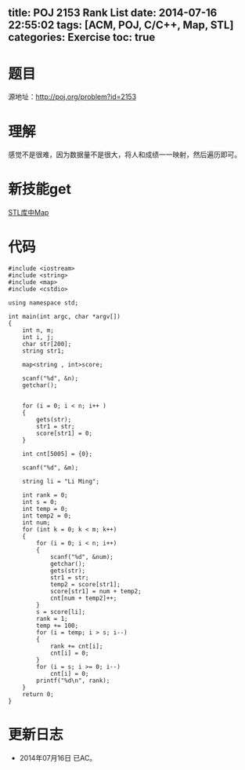 title: POJ 2153 Rank List
date: 2014-07-16 22:55:02
tags: [ACM, POJ, C/C++, Map, STL]
categories: Exercise
toc: true
---
# 题目
源地址：http://poj.org/problem?id=2153

# 理解
感觉不是很难，因为数据量不是很大，将人和成绩一一映射，然后遍历即可。

<!-- more -->

# 新技能get
[STL库中Map](http://www.cplusplus.com/reference/map/map/?kw=map)

# 代码
```
#include <iostream>
#include <string>
#include <map>
#include <cstdio>

using namespace std;

int main(int argc, char *argv[])
{
    int n, m;
    int i, j;
    char str[200];
    string str1;

    map<string , int>score;

    scanf("%d", &n);
    getchar();


    for (i = 0; i < n; i++ )
    {
        gets(str);
        str1 = str;
        score[str1] = 0;
    }

    int cnt[5005] = {0};

    scanf("%d", &m);

    string li = "Li Ming";

    int rank = 0;
    int s = 0;
    int temp = 0;
    int temp2 = 0;
    int num;
    for (int k = 0; k < m; k++)
    {
        for (i = 0; i < n; i++)
        {
            scanf("%d", &num);
            getchar();
            gets(str);
            str1 = str;
            temp2 = score[str1];
            score[str1] = num + temp2;
            cnt[num + temp2]++;
        }
        s = score[li];
        rank = 1;
        temp += 100;
        for (i = temp; i > s; i--)
        {
            rank += cnt[i];
            cnt[i] = 0;
        }
        for (i = s; i >= 0; i--)
            cnt[i] = 0;
        printf("%d\n", rank);
    }
    return 0;
}

```

# 更新日志
- 2014年07月16日 已AC。
